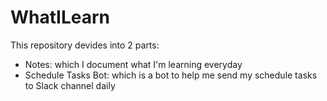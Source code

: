 # WhatILearn

This repository devides into 2 parts:
- Notes: which I document what I'm learning everyday
- Schedule Tasks Bot: which is a bot to help me send my schedule tasks to Slack channel daily
